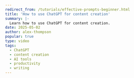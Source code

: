 ```yaml
---
redirect_from: /tutorials/effective-prompts-beginner.html
title: 'How to use ChatGPT for content creation'
summary: |-
  Learn how to use ChatGPT for content creation.
date: 2025-05-02
author: alex-thompson
popular: true
type: video
tags:
  - ChatGPT
  - content creation
  - AI tools
  - productivity
  - writing
---
```

